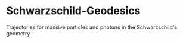 # Schwarzschild-Geodesics
Trajectories for massive particles and photons in the Schwarzschild's geometry
